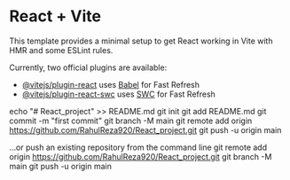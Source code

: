 # React + Vite

This template provides a minimal setup to get React working in Vite with HMR and some ESLint rules.

Currently, two official plugins are available:

- [@vitejs/plugin-react](https://github.com/vitejs/vite-plugin-react/blob/main/packages/plugin-react/README.md) uses [Babel](https://babeljs.io/) for Fast Refresh
- [@vitejs/plugin-react-swc](https://github.com/vitejs/vite-plugin-react-swc) uses [SWC](https://swc.rs/) for Fast Refresh

echo "# React_project" >> README.md
git init
git add README.md
git commit -m "first commit"
git branch -M main
git remote add origin https://github.com/RahulReza920/React_project.git
git push -u origin main

…or push an existing repository from the command line
git remote add origin https://github.com/RahulReza920/React_project.git
git branch -M main
git push -u origin main
